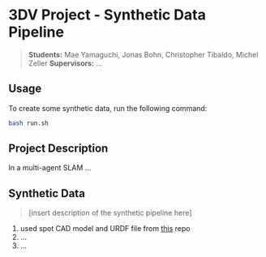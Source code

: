 # 3DV Project - Synthetic Data Pipeline
> **Students:** Mae Yamaguchi, Jonas Bohn, Christopher Tibaldo, Michel Zeller
> **Supervisors:** ...

## Usage
To create some synthetic data, run the following command:
```bash
bash run.sh
```



## Project Description
In a multi-agent SLAM ... 


## Synthetic Data
> [insert description of the synthetic pipeline here]


1. used spot CAD model and URDF file from [this](https://github.com/chvmp/spot_ros/tree/gazebo/spot_description) repo
2. ...
3. ...